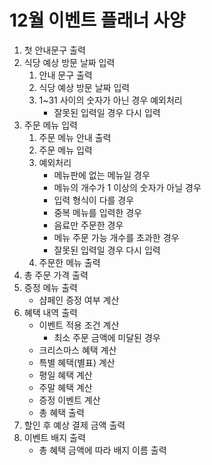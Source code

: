 # 12월 이벤트 플래너 사양

1. 첫 안내문구 출력
2. 식당 예상 방문 날짜 입력
   1. 안내 문구 출력
   2. 식당 예상 방문 날짜 입력
   3. 1~31 사이의 숫자가 아닌 경우 예외처리
      - 잘못된 입력일 경우 다시 입력
3. 주문 메뉴 입력
   1. 주문 메뉴 안내 출력
   2. 주문 메뉴 입력
   3. 예외처리
      - 메뉴판에 없는 메뉴일 경우
      - 메뉴의 개수가 1 이상의 숫자가 아닐 경우
      - 입력 형식이 다를 경우
      - 중복 메뉴를 입력한 경우
      - 음료만 주문한 경우
      - 메뉴 주문 가능 개수를 초과한 경우
      - 잘못된 입력일 경우 다시 입력
   4. 주문한 메뉴 출력
4. 총 주문 가격 출력
5. 증정 메뉴 출력
   - 샴페인 증정 여부 계산
6. 혜택 내역 출력
   - 이벤트 적용 조건 계산
     - 최소 주문 금액에 미달된 경우
   - 크리스마스 혜택 계산
   - 특별 혜택(별표) 계산
   - 평일 혜택 계산
   - 주말 혜택 계산
   - 증정 이벤트 계산
   - 총 혜택 출력
7. 할인 후 예상 결제 금액 출력
8. 이벤트 배지 출력
   - 총 혜택 금액에 따라 배지 이름 출력